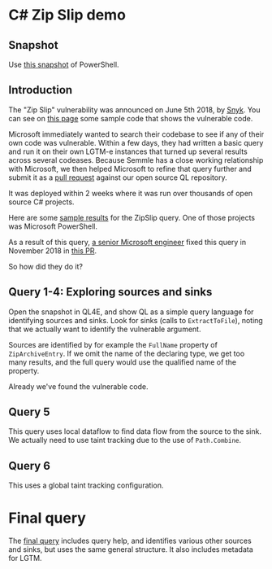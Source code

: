 # C# Zip Slip demo

## Snapshot

Use [this snapshot](http://downloads.lgtm.com/snapshots/csharp/microsoft/powershell/PowerShell_PowerShell_csharp-srcVersion_450d884668ca477c6581ce597958f021fac30bff-dist_odasa-lgtm-2018-09-11-e5cbe16-linux64.zip)
of PowerShell.

## Introduction

The "Zip Slip" vulnerability was announced on June 5th 2018, by [Snyk](https://snyk.io/research/zip-slip-vulnerability).
You can see on [this page](https://snyk.io/research/zip-slip-vulnerability#dot-net) some sample code that shows the vulnerable code.

Microsoft immediately wanted to search their codebase to see if any of their own code was vulnerable. Within a few days,
they had written a basic query and run it on their own LGTM-e instances that turned up several results across
several codeases. Because Semmle has a close working relationship with Microsoft, we then helped Microsoft to refine
that query further and submit it as a [pull request](https://github.com/Semmle/ql/pull/54) against our open source QL repository.

It was deployed within 2 weeks where it was run over thousands of open source C# projects.

Here are some [sample results](https://lgtm.com/rules/1506511188430/alerts/) for the ZipSlip query. 
One of those projects was Microsoft PowerShell.

As a result of this query, [a senior Microsoft engineer](https://github.com/TravisEz13)
fixed this query in November 2018 in
[this PR](https://lgtm.com/projects/g/PowerShell/PowerShell/rev/b39a41109d86d9ba75f966e2d7b52b81fa629150).

So how did they do it?

## Query 1-4: Exploring sources and sinks

Open the snapshot in QL4E, and show QL as a simple query language for identifying sources and sinks. Look for sinks
(calls to `ExtractToFile`), noting that we actually want to identify the vulnerable argument.

Sources are identified by for example the `FullName` property of `ZipArchiveEntry`. If we omit the 
name of the declaring type, we get too many results, and the full query would use the qualified name of
the property.

Already we've found the vulnerable code.

## Query 5

This query uses local dataflow to find data flow from the source to the sink. We actually need to use taint tracking
due to the use of `Path.Combine`.

## Query 6

This uses a global taint tracking configuration.

# Final query

The [final query](https://lgtm.com/rules/1506511188430/) includes query help, and identifies various other sources and sinks,
but uses the same general structure. It also includes metadata for LGTM.
